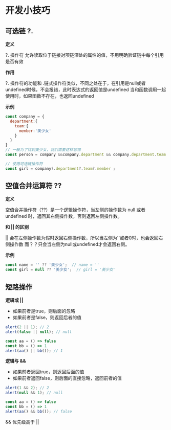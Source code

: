 # 开发小技巧

## 可选链  ?.
**定义** 

?. 操作符 允许读取位于链接对项链深处的属性的值，不用明确验证链中每个引用是否有效

**作用**

?. 操作符的功能和 .链式操作符类似，不同之处在于，在引用是null或者undefined时候，不会报错，此时表达式的返回值是undefined
当和函数调用一起使用时，如果函数不存在，也返回undefined

**示例**


```js
const company = {
  department:{
    team:{
      member:'美少女'
    }
  }
}
// 一般为了找到美少女，我们需要这样容错
const person = company &&company.department && company.department.team && company.department.team.member;

// 使用可选链操作符
const girl = company?.department?.team?.member ;
```


## 空值合并运算符 ??

**定义**
 
空值合并操作符（??）是一个逻辑操作符，当左侧的操作数为 null 或者 undefined 时，返回其右侧操作数，否则返回左侧操作数。

**和 || 的区别**
 
|| 会在左侧操作数为假时返回右侧操作数，所以当左侧为''或者0时，也会返回右侧操作数
而？？只会当左侧为null或undefined才会返回右侧。

**示例**
```js
const name = '' ?? '美少女';  // name = ''
const girl = null ?? '美少女';  // girl = '美少女'
```

## 短路操作

**逻辑或 ||**

* 如果前者是true，则后面的忽略
* 如果前者是false，则返回后者的值

```js
alert(2 || 1); // 2
alert(false || null); // null

const aa = () => false
const bb = () => 1
alert(aa() || bb()); // 1
```
 
**逻辑与 &&**

* 如果前者返回true，则返回后面的值
* 如果前者返回false，则后面的直接忽略，返回前者的值

```js
alert(1 && 2); // 2
alert(null && 1); // null

const aa = () => false
const bb = () => 1
alert(aa() && bb()); // false
```

&& 优先级高于 ||


 
 <comment-comment/> 
 